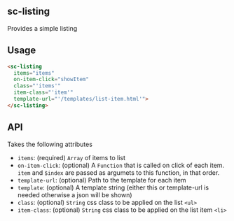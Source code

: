 ## sc-listing

Provides a simple listing

## Usage

```html
<sc-listing
  items="items"
  on-item-click="showItem"
  class="'items'"
  item-class="'item'"
  template-url="'/templates/list-item.html'">
</sc-listing>
```

## API

Takes the following attributes

- `items`: (required) `Array` of items to list
- `on-item-click`: (optional) A `Function` that is called on click of each item. `item` and `$index` are passed as argumets to this function, in that order.
- `template-url`: (optional) Path to the template for each item
- `template`: (optional) A template string (either this or template-url is needed otherwise a json will be shown)
- `class`: (optional) `String` css class to be applied on the list `<ul>`
- `item-class`: (optional) `String` css class to be applied on the list item `<li>`
